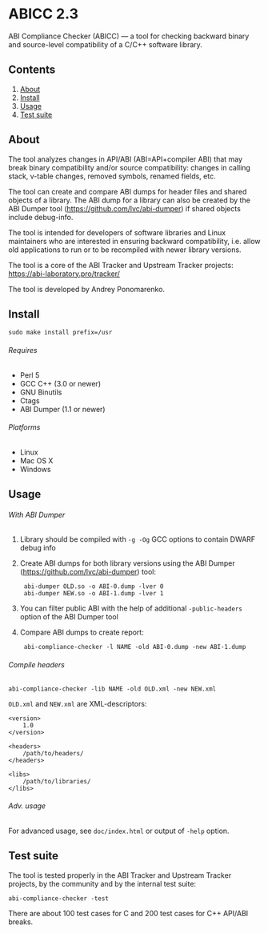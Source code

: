 ABICC 2.3
=========

ABI Compliance Checker (ABICC) — a tool for checking backward binary and source-level compatibility of a C/C++ software library.

Contents
--------

1. [ About      ](#about)
2. [ Install    ](#install)
3. [ Usage      ](#usage)
4. [ Test suite ](#test-suite)

About
-----

The tool analyzes changes in API/ABI (ABI=API+compiler ABI) that may break binary compatibility and/or source compatibility: changes in calling stack, v-table changes, removed symbols, renamed fields, etc.

The tool can create and compare ABI dumps for header files and shared objects of a library. The ABI dump for a library can also be created by the ABI Dumper tool (https://github.com/lvc/abi-dumper) if shared objects include debug-info.

The tool is intended for developers of software libraries and Linux maintainers who are interested in ensuring backward compatibility, i.e. allow old applications to run or to be recompiled with newer library versions.

The tool is a core of the ABI Tracker and Upstream Tracker projects: https://abi-laboratory.pro/tracker/

The tool is developed by Andrey Ponomarenko.

Install
-------

    sudo make install prefix=/usr

###### Requires

* Perl 5
* GCC C++ (3.0 or newer)
* GNU Binutils
* Ctags
* ABI Dumper (1.1 or newer)

###### Platforms

* Linux
* Mac OS X
* Windows

Usage
-----

###### With ABI Dumper

1. Library should be compiled with `-g -Og` GCC options to contain DWARF debug info

2. Create ABI dumps for both library versions using the ABI Dumper (https://github.com/lvc/abi-dumper) tool:

        abi-dumper OLD.so -o ABI-0.dump -lver 0
        abi-dumper NEW.so -o ABI-1.dump -lver 1

3. You can filter public ABI with the help of additional `-public-headers` option of the ABI Dumper tool

4. Compare ABI dumps to create report:

        abi-compliance-checker -l NAME -old ABI-0.dump -new ABI-1.dump

###### Compile headers

    abi-compliance-checker -lib NAME -old OLD.xml -new NEW.xml

`OLD.xml` and `NEW.xml` are XML-descriptors:

    <version>
        1.0
    </version>

    <headers>
        /path/to/headers/
    </headers>

    <libs>
        /path/to/libraries/
    </libs>

###### Adv. usage

For advanced usage, see `doc/index.html` or output of `-help` option.

Test suite
----------

The tool is tested properly in the ABI Tracker and Upstream Tracker projects, by the community and by the internal test suite:

    abi-compliance-checker -test

There are about 100 test cases for C and 200 test cases for C++ API/ABI breaks.
